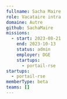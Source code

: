 ```yaml
---
fullname: Sacha Maire
role: Vacataire intra
domaine: Autre
github: SachaMaire
missions:
  - start: 2023-08-21
    end: 2023-10-13
    status: admin
    employer: DGE
    startups:
      - portail-rse
startups:
  - portail-rse
memberType: beta
teams: []
---
```

